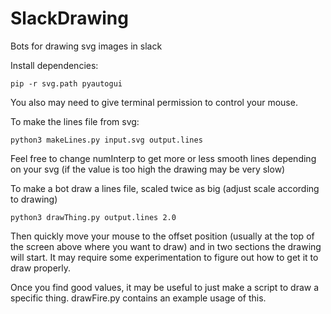 # SlackDrawing
Bots for drawing svg images in slack

Install dependencies:

```
pip -r svg.path pyautogui
```

You also may need to give terminal permission to control your mouse. 

To make the lines file from svg:

```
python3 makeLines.py input.svg output.lines
```

Feel free to change numInterp to get more or less smooth lines depending on your svg (if the value is too high the drawing may be very slow)

To make a bot draw a lines file, scaled twice as big (adjust scale according to drawing)

```
python3 drawThing.py output.lines 2.0
```

Then quickly move your mouse to the offset position (usually at the top of the screen above where you want to draw) and in two sections the drawing will start. It may require some experimentation to figure out how to get it to draw properly.

Once you find good values, it may be useful to just make a script to draw a specific thing. drawFire.py contains an example usage of this.